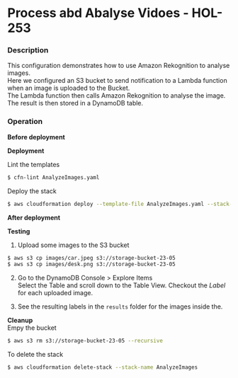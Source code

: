 # Process abd Abalyse Vidoes - HOL-253

### Description

This configuration demonstrates how to use Amazon Rekognition to analyse images.  
Here we configured an S3 bucket to send notification to a Lambda function when an image is uploaded to the Bucket.  
The Lambda function then calls Amazon Rekognition to analyse the image.  
The result is then stored in a DynamoDB table.

### Operation

**Before deployment**

**Deployment**

Lint the templates

```bash
$ cfn-lint AnalyzeImages.yaml
```

Deploy the stack

```bash
$ aws cloudformation deploy --template-file AnalyzeImages.yaml --stack-name AnalyzeImages --capabilities CAPABILITY_NAMED_IAM
```

**After deployment**

**Testing**

1. Upload some images to the S3 bucket

```bash
$ aws s3 cp images/car.jpeg s3://storage-bucket-23-05
$ aws s3 cp images/desk.png s3://storage-bucket-23-05
```

2. Go to the DynamoDB Console > Explore Items  
   Select the Table and scroll down to the Table View.
   Checkout the _Label_ for each uploaded image.

3. See the resulting labels in the `results` folder for the images inside the.

**Cleanup**  
Empy the bucket

```bash
$ aws s3 rm s3://storage-bucket-23-05 --recursive
```

To delete the stack

```bash
$ aws cloudformation delete-stack --stack-name AnalyzeImages
```
